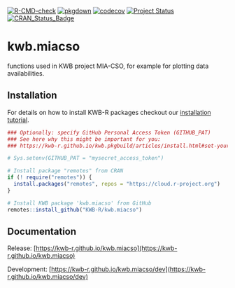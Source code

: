 [![R-CMD-check](https://github.com/KWB-R/kwb.miacso/workflows/R-CMD-check/badge.svg)](https://github.com/KWB-R/kwb.miacso/actions?query=workflow%3AR-CMD-check)
[![pkgdown](https://github.com/KWB-R/kwb.miacso/workflows/pkgdown/badge.svg)](https://github.com/KWB-R/kwb.miacso/actions?query=workflow%3Apkgdown)
[![codecov](https://codecov.io/github/KWB-R/kwb.miacso/branch/main/graphs/badge.svg)](https://codecov.io/github/KWB-R/kwb.miacso)
[![Project Status](https://img.shields.io/badge/lifecycle-experimental-orange.svg)](https://www.tidyverse.org/lifecycle/#experimental)
[![CRAN_Status_Badge](https://www.r-pkg.org/badges/version/kwb.miacso)]()

# kwb.miacso

functions used in KWB project MIA-CSO, for example for
plotting data availabilities.

## Installation

For details on how to install KWB-R packages checkout our [installation tutorial](https://kwb-r.github.io/kwb.pkgbuild/articles/install.html).

```r
### Optionally: specify GitHub Personal Access Token (GITHUB_PAT)
### See here why this might be important for you:
### https://kwb-r.github.io/kwb.pkgbuild/articles/install.html#set-your-github_pat

# Sys.setenv(GITHUB_PAT = "mysecret_access_token")

# Install package "remotes" from CRAN
if (! require("remotes")) {
  install.packages("remotes", repos = "https://cloud.r-project.org")
}

# Install KWB package 'kwb.miacso' from GitHub
remotes::install_github("KWB-R/kwb.miacso")
```

## Documentation

Release: [https://kwb-r.github.io/kwb.miacso](https://kwb-r.github.io/kwb.miacso)

Development: [https://kwb-r.github.io/kwb.miacso/dev](https://kwb-r.github.io/kwb.miacso/dev)
